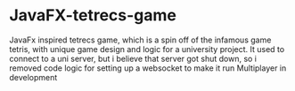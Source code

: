 # JavaFX-tetrecs-game
JavaFx inspired tetrecs game, which is a spin off of the infamous game tetris, with unique game design and logic for a university project.
It used to connect to a uni server, but i believe that server got shut down, so i removed code logic for setting up a websocket to make it run 
Multiplayer in development
